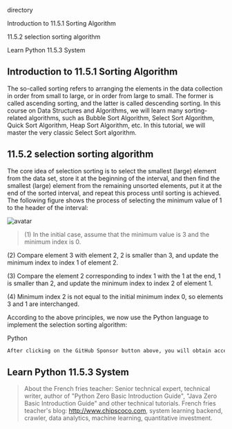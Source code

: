 directory 

Introduction to 11.5.1 Sorting Algorithm 

11.5.2 selection sorting algorithm 

Learn Python 11.5.3 System 

##  Introduction to 11.5.1 Sorting Algorithm 

The so-called sorting refers to arranging the elements in the data collection in order from small to large, or in order from large to small. The former is called ascending sorting, and the latter is called descending sorting. In this course on Data Structures and Algorithms, we will learn many sorting-related algorithms, such as Bubble Sort Algorithm, Select Sort Algorithm, Quick Sort Algorithm, Heap Sort Algorithm, etc. In this tutorial, we will master the very classic Select Sort algorithm. 

##  11.5.2 selection sorting algorithm 

The core idea of selection sorting is to select the smallest (large) element from the data set, store it at the beginning of the interval, and then find the smallest (large) element from the remaining unsorted elements, put it at the end of the sorted interval, and repeat this process until sorting is achieved. The following figure shows the process of selecting the minimum value of 1 to the header of the interval: 

![avatar]( 4f63b42a9dc786f9e1a9700cac78fceb.png) 

>  (1) In the initial case, assume that the minimum value is 3 and the minimum index is 0.

(2) Compare element 3 with element 2, 2 is smaller than 3, and update the minimum index to index 1 of element 2.

(3) Compare the element 2 corresponding to index 1 with the 1 at the end, 1 is smaller than 2, and update the minimum index to index 2 of element 1.

(4) Minimum index 2 is not equal to the initial minimum index 0, so elements 3 and 1 are interchanged. 

According to the above principles, we now use the Python language to implement the selection sorting algorithm: 

Python 

 ```python  
After clicking on the GitHub Sponsor button above, you will obtain access permissions to my private code repository ( https://github.com/slowlon/my_code_bar ) to view this blog code. By searching the code number of this blog, you can find the code you need, code number is: 2024020309574519517
 ```  
##  Learn Python 11.5.3 System 

>  About the French fries teacher: Senior technical expert, technical writer, author of "Python Zero Basic Introduction Guide", "Java Zero Basic Introduction Guide" and other technical tutorials. French fries teacher's blog: http://www.chipscoco.com, system learning backend, crawler, data analytics, machine learning, quantitative investment. 

